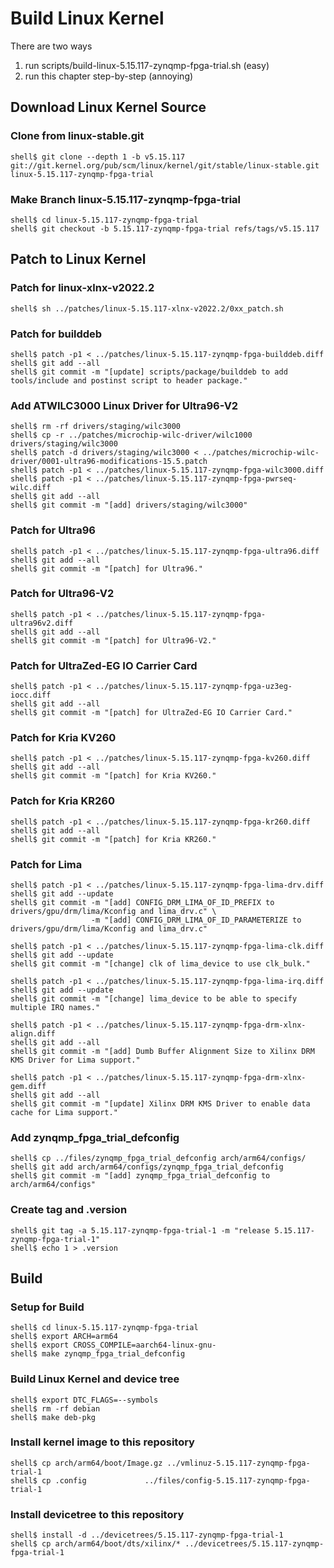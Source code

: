 # Build Linux Kernel

There are two ways

1. run scripts/build-linux-5.15.117-zynqmp-fpga-trial.sh (easy)
2. run this chapter step-by-step (annoying)

## Download Linux Kernel Source

### Clone from linux-stable.git

```console
shell$ git clone --depth 1 -b v5.15.117 git://git.kernel.org/pub/scm/linux/kernel/git/stable/linux-stable.git linux-5.15.117-zynqmp-fpga-trial
```

### Make Branch linux-5.15.117-zynqmp-fpga-trial

```console
shell$ cd linux-5.15.117-zynqmp-fpga-trial
shell$ git checkout -b 5.15.117-zynqmp-fpga-trial refs/tags/v5.15.117
```

## Patch to Linux Kernel

### Patch for linux-xlnx-v2022.2

```console
shell$ sh ../patches/linux-5.15.117-xlnx-v2022.2/0xx_patch.sh
```

### Patch for builddeb

```console
shell$ patch -p1 < ../patches/linux-5.15.117-zynqmp-fpga-builddeb.diff 
shell$ git add --all
shell$ git commit -m "[update] scripts/package/builddeb to add tools/include and postinst script to header package."
```

### Add ATWILC3000 Linux Driver for Ultra96-V2

```console
shell$ rm -rf drivers/staging/wilc3000
shell$ cp -r ../patches/microchip-wilc-driver/wilc1000 drivers/staging/wilc3000
shell$ patch -d drivers/staging/wilc3000 < ../patches/microchip-wilc-driver/0001-ultra96-modifications-15.5.patch
shell$ patch -p1 < ../patches/linux-5.15.117-zynqmp-fpga-wilc3000.diff
shell$ patch -p1 < ../patches/linux-5.15.117-zynqmp-fpga-pwrseq-wilc.diff
shell$ git add --all
shell$ git commit -m "[add] drivers/staging/wilc3000"
```

### Patch for Ultra96

```console
shell$ patch -p1 < ../patches/linux-5.15.117-zynqmp-fpga-ultra96.diff
shell$ git add --all
shell$ git commit -m "[patch] for Ultra96."
```

### Patch for Ultra96-V2

```console
shell$ patch -p1 < ../patches/linux-5.15.117-zynqmp-fpga-ultra96v2.diff 
shell$ git add --all
shell$ git commit -m "[patch] for Ultra96-V2."
```

### Patch for UltraZed-EG IO Carrier Card

```console
shell$ patch -p1 < ../patches/linux-5.15.117-zynqmp-fpga-uz3eg-iocc.diff 
shell$ git add --all
shell$ git commit -m "[patch] for UltraZed-EG IO Carrier Card."
```

### Patch for Kria KV260

```console
shell$ patch -p1 < ../patches/linux-5.15.117-zynqmp-fpga-kv260.diff 
shell$ git add --all
shell$ git commit -m "[patch] for Kria KV260."
```

### Patch for Kria KR260

```console
shell$ patch -p1 < ../patches/linux-5.15.117-zynqmp-fpga-kr260.diff 
shell$ git add --all
shell$ git commit -m "[patch] for Kria KR260."
```

### Patch for Lima

```console
shell$ patch -p1 < ../patches/linux-5.15.117-zynqmp-fpga-lima-drv.diff
shell$ git add --update
shell$ git commit -m "[add] CONFIG_DRM_LIMA_OF_ID_PREFIX to drivers/gpu/drm/lima/Kconfig and lima_drv.c" \
                  -m "[add] CONFIG_DRM_LIMA_OF_ID_PARAMETERIZE to drivers/gpu/drm/lima/Kconfig and lima_drv.c"
```

```console
shell$ patch -p1 < ../patches/linux-5.15.117-zynqmp-fpga-lima-clk.diff
shell$ git add --update
shell$ git commit -m "[change] clk of lima_device to use clk_bulk."
```

```console
shell$ patch -p1 < ../patches/linux-5.15.117-zynqmp-fpga-lima-irq.diff
shell$ git add --update
shell$ git commit -m "[change] lima_device to be able to specify multiple IRQ names."
```

```console
shell$ patch -p1 < ../patches/linux-5.15.117-zynqmp-fpga-drm-xlnx-align.diff
shell$ git add --all
shell$ git commit -m "[add] Dumb Buffer Alignment Size to Xilinx DRM KMS Driver for Lima support."
```

```console
shell$ patch -p1 < ../patches/linux-5.15.117-zynqmp-fpga-drm-xlnx-gem.diff
shell$ git add --all
shell$ git commit -m "[update] Xilinx DRM KMS Driver to enable data cache for Lima support."
```

### Add zynqmp_fpga_trial_defconfig

```console
shell$ cp ../files/zynqmp_fpga_trial_defconfig arch/arm64/configs/
shell$ git add arch/arm64/configs/zynqmp_fpga_trial_defconfig
shell$ git commit -m "[add] zynqmp_fpga_trial_defconfig to arch/arm64/configs"
```

### Create tag and .version

```console
shell$ git tag -a 5.15.117-zynqmp-fpga-trial-1 -m "release 5.15.117-zynqmp-fpga-trial-1"
shell$ echo 1 > .version
```

## Build

### Setup for Build 

```console
shell$ cd linux-5.15.117-zynqmp-fpga-trial
shell$ export ARCH=arm64
shell$ export CROSS_COMPILE=aarch64-linux-gnu-
shell$ make zynqmp_fpga_trial_defconfig
```

### Build Linux Kernel and device tree

```console
shell$ export DTC_FLAGS=--symbols
shell$ rm -rf debian
shell$ make deb-pkg
```

### Install kernel image to this repository

```console
shell$ cp arch/arm64/boot/Image.gz ../vmlinuz-5.15.117-zynqmp-fpga-trial-1
shell$ cp .config             ../files/config-5.15.117-zynqmp-fpga-trial-1
```

### Install devicetree to this repository

```console
shell$ install -d ../devicetrees/5.15.117-zynqmp-fpga-trial-1
shell$ cp arch/arm64/boot/dts/xilinx/* ../devicetrees/5.15.117-zynqmp-fpga-trial-1
```
